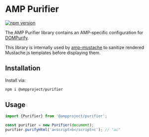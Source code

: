 # AMP Purifier

[![npm version](https://badge.fury.io/js/%40ampproject%2Fpurifier.svg)](https://badge.fury.io/js/%40ampproject%2Fpurifier)

The AMP Purifier library contains an AMP-specific configuration for [DOMPurify](https://github.com/cure53/DOMPurify).

This library is internally used by [amp-mustache](https://amp.dev/documentation/components/amp-mustache/)
to sanitize rendered Mustache.js templates before displaying them.

## Installation

Install via:

```sh
npm i @ampproject/purifier
```

## Usage

```js
import {Purifier} from '@ampproject/purifier';

const purifier = new Purifier(document);
purifier.purifyHtml('a<script>b</script>c'); // "ac"
```

